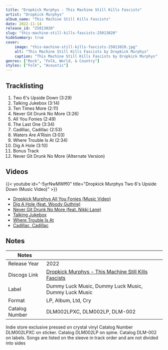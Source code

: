 ```yaml
---
title: "Dropkick Murphys - This Machine Still Kills Fascists"
artist: "Dropkick Murphys"
album_name: "This Machine Still Kills Fascists"
date: 2022-11-14
release_id: "25013020"
slug: "this-machine-still-kills-fascists-25013020"
hideSummary: true
cover:
    image: "this-machine-still-kills-fascists-25013020.jpg"
    alt: "This Machine Still Kills Fascists by Dropkick Murphys"
    caption: "This Machine Still Kills Fascists by Dropkick Murphys"
genres: ["Rock", "Folk, World, & Country"]
styles: ["Folk", "Acoustic"]
---
```


## Tracklisting
1. Two 6's Upside Down (3:29)
2. Talking Jukebox (3:14)
3. Ten Times More (2:11)
4. Never Git Drunk No More (3:26)
5. All You Fonies (2:49)
6. The Last One (3:34)
7. Cadillac, Cadillac (2:53)
8. Waters Are A'Risin (3:03)
9. Where Trouble Is At (2:34)
10. Dig A Hole (3:10)
11. Bonus Track
12. Never Git Drunk No More (Alternate Version)

## Videos
{{< youtube id="-5yrNwMWff0" title="Dropkick Murphys Two 6's Upside Down (Music Video)" >}}
- [Dropkick Murphys All You Fonies (Music Video)](https://www.youtube.com/watch?v=kM2Cf6h0-rs)
- [Dig A Hole (feat. Woody Guthrie)](https://www.youtube.com/watch?v=kNaH6VfnB4Y)
- [Never Git Drunk No More (feat. Nikki Lane)](https://www.youtube.com/watch?v=rf63LeDTiOY)
- [Talking Jukebox](https://www.youtube.com/watch?v=7Y7u4T37Scs)
- [Where Trouble Is At](https://www.youtube.com/watch?v=2btpqK2Ss3s)
- [Cadillac, Cadillac](https://www.youtube.com/watch?v=n_GPhieZfqY)


## Notes

| Notes          |             |
| ---------------| ----------- |
| Release Year   | 2022 |
| Discogs Link   | [Dropkick Murphys - This Machine Still Kills Fascists](https://www.discogs.com/release/25013020-Dropkick-Murphys-This-Machine-Still-Kills-Fascists) |
| Label          | Dummy Luck Music, Dummy Luck Music, Dummy Luck Music |
| Format         | LP, Album, Ltd, Cry |
| Catalog Number | DLM002LPXC, DLM002LP, DLM-002 |

Indie store exclusive pressed on crystal vinyl  Catalog Number DLM002LPXC on sticker. Catalog DLM002LP on spine. Catalog DLM-002 on labels.  Songs are listed on the sleeve in track order and are not divided into sides

